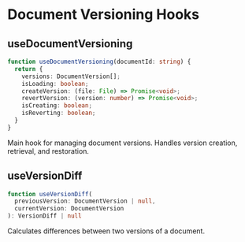 # Document Versioning Hooks

## useDocumentVersioning
```typescript
function useDocumentVersioning(documentId: string) {
  return {
    versions: DocumentVersion[];
    isLoading: boolean;
    createVersion: (file: File) => Promise<void>;
    revertVersion: (version: number) => Promise<void>;
    isCreating: boolean;
    isReverting: boolean;
  }
}
```

Main hook for managing document versions. Handles version creation, retrieval, and restoration.

## useVersionDiff
```typescript
function useVersionDiff(
  previousVersion: DocumentVersion | null,
  currentVersion: DocumentVersion
): VersionDiff | null
```

Calculates differences between two versions of a document.